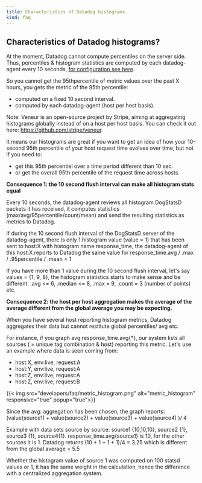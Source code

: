 ```yaml
---
title: Characteristics of Datadog histograms.
kind: faq
---
```


## Characteristics of Datadog histograms?

At the moment, Datadog cannot compute percentiles on the server side.
Thus, percentiles & histogram statistics are computed by each datadog-agent every 10 seconds, [for configuration see here](/graphing/faq/how-to-graph-percentiles-in-datadog).

So you cannot get the 95thpercentile of metric values over the past X hours, you gets the metric of the 95th percentile:

* computed on a fixed 10 second interval.
* computed by each datadog-agent (host per host basis).

Note: Veneur is an open-source project by Stripe, aiming at aggregating histograms globally instead of on a host per host basis. You can check it out here: https://github.com/stripe/veneur.

It means our histograms are great if you want to get an idea of how your 10-second 95th percentile of your host request time evolves over time, but not if you need to:

* get this 95th percentiel over a time period different than 10 sec.
* or get the overall 95th percentile of the request time across hosts.

**Consequence 1: the 10 second flush interval can make all histogram stats equal**

Every 10 seconds, the datadog-agent reviews all histogram DogStatsD packets it has received, it computes statistics (max/avg/95percentile/count/mean) and send the resulting statistics as metrics to Datadog.

If during the 10 second flush interval of the DogStatsD server of the datadog-agent, there is only 1 histogram value (value = 1) that has been sent to host:X with histogram name response_time, the datadog-agent of this host:X reports to Datadog the same value for response_time.avg / .max / .95percentile / .mean = 1

If you have more than 1 value during the 10 second flush interval, let's say values = {1, 9, 8}, the histogram statistics starts to make sense and be different: .avg <= 6, .median <= 8, .max = 9, .count = 3 (number of points) etc.

**Consequence 2: the host per host aggregation makes the average of the average different from the global average you may be expecting.**

When you have several host reporting histogram metrics, Datadog aggregates their data but cannot restitute global percentiles/ avg etc.

For instance, if you graph avg:response_time.avg{*}, our system lists all sources ( = unique tag combination & host) reporting this metric. Let's use an example where data is seen coming from:

* host:X, env:live, request:A
* host:Y, env:live, request:A
* host:Z, env:live, request:A
* host:Z, env:live, request:B

{{< img src="developers/faq/metric_histogram.png" alt="metric_histogram"  responsive="true" popup="true">}}

Since the avg: aggregation has been chosen, the graph reports:
(value(source1) + value(source2) + value(source3) + value(source4) )/ 4

Example with data sets source by source: source1 {10,10,10}, source2 {1}, source3 {1}, source4{1}.
response_time.avg{source1} is 10, for the other sources it is 1.
Datadog returns (10 + 1 + 1 + 1)/4 = 3.25 which is different from the global average = 5.5

Whether the histogram value of source 1 was computed on 100 statsd values or 1, it has the same weight in the calculation, hence the difference with a centralized aggregation system.
